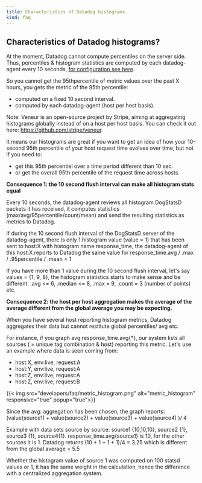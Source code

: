 ```yaml
---
title: Characteristics of Datadog histograms.
kind: faq
---
```


## Characteristics of Datadog histograms?

At the moment, Datadog cannot compute percentiles on the server side.
Thus, percentiles & histogram statistics are computed by each datadog-agent every 10 seconds, [for configuration see here](/graphing/faq/how-to-graph-percentiles-in-datadog).

So you cannot get the 95thpercentile of metric values over the past X hours, you gets the metric of the 95th percentile:

* computed on a fixed 10 second interval.
* computed by each datadog-agent (host per host basis).

Note: Veneur is an open-source project by Stripe, aiming at aggregating histograms globally instead of on a host per host basis. You can check it out here: https://github.com/stripe/veneur.

It means our histograms are great if you want to get an idea of how your 10-second 95th percentile of your host request time evolves over time, but not if you need to:

* get this 95th percentiel over a time period different than 10 sec.
* or get the overall 95th percentile of the request time across hosts.

**Consequence 1: the 10 second flush interval can make all histogram stats equal**

Every 10 seconds, the datadog-agent reviews all histogram DogStatsD packets it has received, it computes statistics (max/avg/95percentile/count/mean) and send the resulting statistics as metrics to Datadog.

If during the 10 second flush interval of the DogStatsD server of the datadog-agent, there is only 1 histogram value (value = 1) that has been sent to host:X with histogram name response_time, the datadog-agent of this host:X reports to Datadog the same value for response_time.avg / .max / .95percentile / .mean = 1

If you have more than 1 value during the 10 second flush interval, let's say values = {1, 9, 8}, the histogram statistics starts to make sense and be different: .avg <= 6, .median <= 8, .max = 9, .count = 3 (number of points) etc.

**Consequence 2: the host per host aggregation makes the average of the average different from the global average you may be expecting.**

When you have several host reporting histogram metrics, Datadog aggregates their data but cannot restitute global percentiles/ avg etc.

For instance, if you graph avg:response_time.avg{*}, our system lists all sources ( = unique tag combination & host) reporting this metric. Let's use an example where data is seen coming from:

* host:X, env:live, request:A
* host:Y, env:live, request:A
* host:Z, env:live, request:A
* host:Z, env:live, request:B

{{< img src="developers/faq/metric_histogram.png" alt="metric_histogram"  responsive="true" popup="true">}}

Since the avg: aggregation has been chosen, the graph reports:
(value(source1) + value(source2) + value(source3) + value(source4) )/ 4

Example with data sets source by source: source1 {10,10,10}, source2 {1}, source3 {1}, source4{1}.
response_time.avg{source1} is 10, for the other sources it is 1.
Datadog returns (10 + 1 + 1 + 1)/4 = 3.25 which is different from the global average = 5.5

Whether the histogram value of source 1 was computed on 100 statsd values or 1, it has the same weight in the calculation, hence the difference with a centralized aggregation system.
